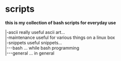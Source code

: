 # scripts
 **this is my collection of bash scripts for everyday use**  

   |-ascii					really useful ascii art...  
   |-maintenance		useful for various things on a linux box  
   |-snippets				useful snippets...  
   |---bash					... while bash programming  
   |---general			... in general  
